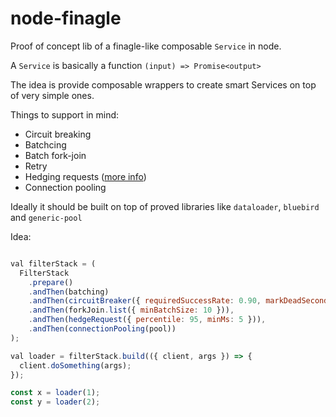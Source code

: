 node-finagle
=======================

Proof of concept lib of a finagle-like composable `Service` in node.

A `Service` is basically a function `(input) => Promise<output>`

The idea is provide composable wrappers to create smart Services on top of
very simple ones.

Things to support in mind:

- Circuit breaking
- Batchcing
- Batch fork-join
- Retry
- Hedging requests ([more info](https://blog.acolyer.org/2015/01/15/the-tail-at-scale/))
- Connection pooling


Ideally it should be built on top of proved libraries like `dataloader`, `bluebird` and `generic-pool`


Idea:
```js

val filterStack = (
  FilterStack
    .prepare()
    .andThen(batching)
    .andThen(circuitBreaker({ requiredSuccessRate: 0.90, markDeadSeconds: 5 })),
    .andThen(forkJoin.list({ minBatchSize: 10 })),
    .andThen(hedgeRequest({ percentile: 95, minMs: 5 })),
    .andThen(connectionPooling(pool))
);

val loader = filterStack.build(({ client, args }) => {
  client.doSomething(args);
});

const x = loader(1);
const y = loader(2);

```


